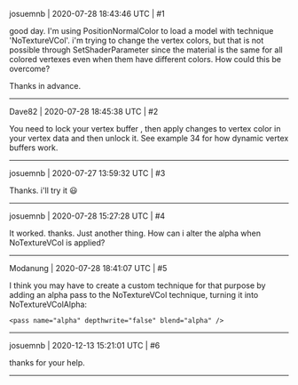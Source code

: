 josuemnb | 2020-07-28 18:43:46 UTC | #1

good day.
I'm using PositionNormalColor to load a model with technique 'NoTextureVCol'.
i'm trying to change the vertex colors, but that is not possible through SetShaderParameter since the material is the same for all colored vertexes even when them have different colors.
How could this be overcome?

Thanks in advance.

-------------------------

Dave82 | 2020-07-28 18:45:38 UTC | #2

You need to lock your vertex buffer , then apply changes to vertex color in your vertex data and then unlock it. See example 34 for how dynamic vertex buffers work.

-------------------------

josuemnb | 2020-07-27 13:59:32 UTC | #3

Thanks.
 i'll try it
:smiley:

-------------------------

josuemnb | 2020-07-28 15:27:28 UTC | #4

It worked.
thanks.
Just another thing.
How can i alter the alpha when NoTextureVCol is applied?

-------------------------

Modanung | 2020-07-28 18:41:07 UTC | #5

I think you may have to create a custom technique for that purpose by adding an alpha pass to the NoTextureVCol technique, turning it into NoTextureVColAlpha:
```
<pass name="alpha" depthwrite="false" blend="alpha" />
```

-------------------------

josuemnb | 2020-12-13 15:21:01 UTC | #6

thanks for your help.

-------------------------

